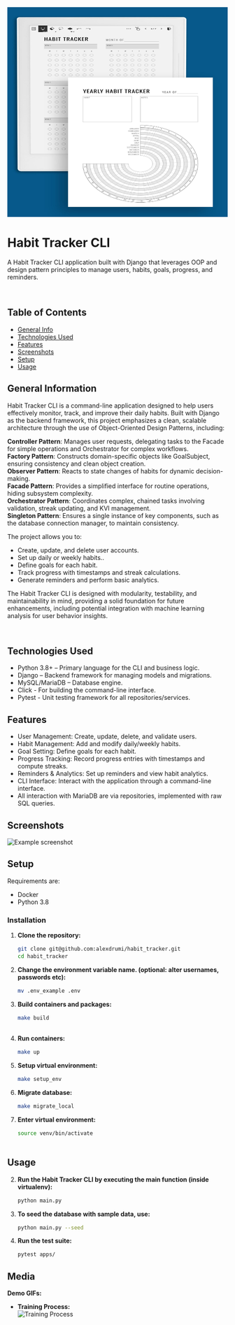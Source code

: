 <div align="center">
  <a href="https://github.com/alexdrumi/webserv">
    <img src="habit_tracker.jpg" alt="Habit Tracker Logo" width="640" height="480">
  </a>
</div>


# Habit Tracker CLI
A Habit Tracker CLI application built with Django that leverages OOP and design pattern principles to manage users, habits, goals, progress, and reminders.


<br>

## Table of Contents
* [General Info](#general-information)
* [Technologies Used](#technologies-used)
* [Features](#features)
* [Screenshots](#screenshots)
* [Setup](#setup)
* [Usage](#usage)


## General Information


Habit Tracker CLI is a command-line application designed to help users effectively monitor, track, and improve their daily habits. Built with Django as the backend framework, this project emphasizes a clean, scalable architecture through the use of Object-Oriented Design Patterns, including:

**Controller Pattern**: Manages user requests, delegating tasks to the Facade for simple operations and Orchestrator for complex workflows.<br>
**Factory Pattern**: Constructs domain-specific objects like GoalSubject, ensuring consistency and clean object creation.<br>
**Observer Pattern**: Reacts to state changes of habits for dynamic decision-making.<br>
**Facade Pattern**: Provides a simplified interface for routine operations, hiding subsystem complexity.<br>
**Orchestrator Pattern**: Coordinates complex, chained tasks involving validation, streak updating, and KVI management.<br>
**Singleton Pattern**: Ensures a single instance of key components, such as the database connection manager, to maintain consistency.<br>

The project allows you to:<br>

- Create, update, and delete user accounts.<br>
- Set up daily or weekly habits..<br>
- Define goals for each habit.
- Track progress with timestamps and streak calculations.
- Generate reminders and perform basic analytics.



The Habit Tracker CLI is designed with modularity, testability, and maintainability in mind, providing a solid foundation for future enhancements, including potential integration with machine learning analysis for user behavior insights.

<br>


## Technologies Used
- Python 3.8+ – Primary language for the CLI and business logic.
- Django – Backend framework for managing models and migrations.
- MySQL/MariaDB – Database engine.
- Click - For building the command-line interface.
- Pytest - Unit testing framework for all repositories/services.
  


## Features
- User Management: Create, update, delete, and validate users.
- Habit Management: Add and modify daily/weekly habits.
- Goal Setting: Define goals for each habit.
- Progress Tracking: Record progress entries with timestamps and compute streaks.
- Reminders & Analytics: Set up reminders and view habit analytics.
- CLI Interface: Interact with the application through a command-line interface.
- All interaction with MariaDB are via repositories, implemented with raw SQL queries.



## Screenshots
![Example screenshot](./data/www/screenshot.png)



## Setup
Requirements are:
- Docker
- Python 3.8

### Installation
1. **Clone the repository:**
   ```bash
   git clone git@github.com:alexdrumi/habit_tracker.git
   cd habit_tracker

2. **Change the environment variable name. (optional: alter usernames, passwords etc):**
   ```bash
   mv .env_example .env  


2. **Build containers and packages:**
   ```bash
   make build
  
2. **Run containers:**
   ```bash
   make up
2. **Setup virtual environment:**
   ```bash
   make setup_env
2. **Migrate database:**
   ```bash
   make migrate_local
2. **Enter virtual environment:**
   ```bash
   source venv/bin/activate



## Usage
2. **Run the Habit Tracker CLI by executing the main function (inside virtualenv):**
   ```bash
   python main.py

2. **To seed the database with sample data, use:**
   ```bash
   python main.py --seed

2. **Run the test suite:**
   ```bash
   pytest apps/


## Media

**Demo GIFs:**

- **Training Process:**  
  ![Training Process](assets/training_1.gif)
